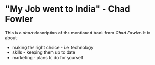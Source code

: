 # "My Job went to India" - Chad Fowler

This is a *short* description of the mentioned book from _Chad Fowler_. It is about:

* making the right choice - i.e. technology
* skills - keeping them up to date
* marketing - plans to do for yourself


